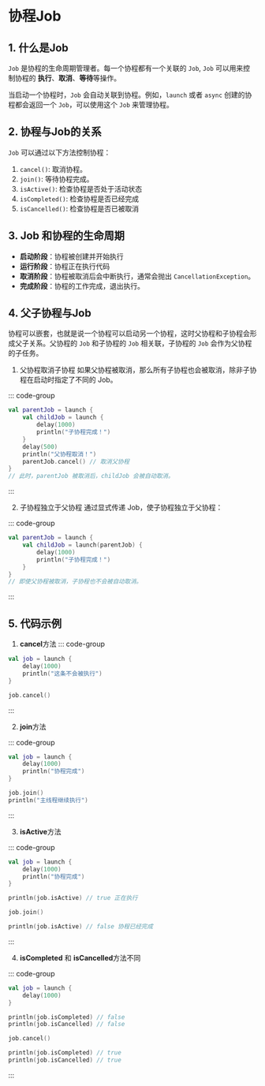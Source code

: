 # 协程Job

## 1. 什么是Job
`Job` 是协程的生命周期管理者。每一个协程都有一个关联的 `Job`, `Job` 可以用来控制协程的 **执行**、**取消**、**等待**等操作。

当启动一个协程时，`Job` 会自动关联到协程。例如，`launch` 或者 `async` 创建的协程都会返回一个 `Job`，可以使用这个 `Job` 来管理协程。

## 2. 协程与Job的关系

`Job` 可以通过以下方法控制协程：
1. `cancel()`: 取消协程。
2. `join()`: 等待协程完成。
3. `isActive()`: 检查协程是否处于活动状态
4. `isCompleted()`: 检查协程是否已经完成
5. `isCancelled()`: 检查协程是否已被取消

## 3. Job 和协程的生命周期

- **启动阶段**：协程被创建并开始执行
- **运行阶段**：协程正在执行代码
- **取消阶段**：协程被取消后会中断执行，通常会抛出 `CancellationException`。
- **完成阶段**：协程的工作完成，退出执行。


## 4. 父子协程与Job

协程可以嵌套，也就是说一个协程可以启动另一个协程，这时父协程和子协程会形成父子关系。父协程的 `Job` 和子协程的 `Job` 相关联，子协程的 `Job` 会作为父协程的子任务。

1) 父协程取消子协程
如果父协程被取消，那么所有子协程也会被取消，除非子协程在启动时指定了不同的 Job。

::: code-group
``` kotlin
val parentJob = launch {
    val childJob = launch {
        delay(1000)
        println("子协程完成！")
    }
    delay(500)
    println("父协程取消！")
    parentJob.cancel() // 取消父协程
}
// 此时，parentJob 被取消后，childJob 会被自动取消。
```
:::

2) 子协程独立于父协程
通过显式传递 Job，使子协程独立于父协程：

::: code-group
``` kotlin
val parentJob = launch {
    val childJob = launch(parentJob) {
        delay(1000)
        println("子协程完成！")
    }
}
// 即使父协程被取消，子协程也不会被自动取消。
```
:::


## 5. 代码示例

1. **cancel**方法
::: code-group
``` kotlin
val job = launch {
    delay(1000)
    println("这条不会被执行")
}

job.cancel()
```
:::

2. **join**方法

::: code-group
``` kotlin
val job = launch {
    delay(1000)
    println("协程完成")
}

job.join()
println("主线程继续执行")
```
:::

3. **isActive**方法

::: code-group
``` kotlin
val job = launch {
    delay(1000)
    println("协程完成")
}

println(job.isActive) // true 正在执行

job.join()

println(job.isActive) // false 协程已经完成
```
:::

4. **isCompleted** 和 **isCancelled**方法不同

::: code-group
``` kotlin
val job = launch {
    delay(1000)
}

println(job.isCompleted) // false
println(job.isCancelled) // false

job.cancel()

println(job.isCompleted) // true
println(job.isCancelled) // true
```
:::
